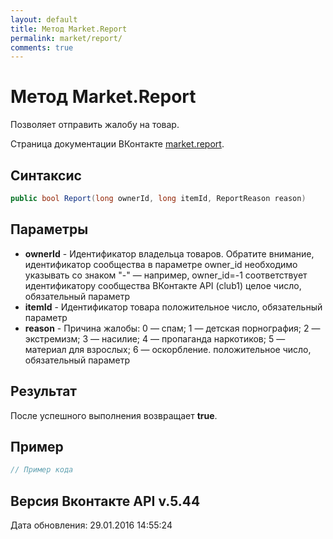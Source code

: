 ```yaml
---
layout: default
title: Метод Market.Report
permalink: market/report/
comments: true
---
```

# Метод Market.Report
Позволяет отправить жалобу на товар.

Страница документации ВКонтакте [market.report](https://vk.com/dev/market.report).

## Синтаксис
``` csharp
public bool Report(long ownerId, long itemId, ReportReason reason)
```

## Параметры
+ **ownerId** - Идентификатор владельца товаров. 
Обратите внимание, идентификатор сообщества в параметре owner_id необходимо указывать со знаком "-" — например, owner_id=-1 соответствует идентификатору сообщества ВКонтакте API (club1)  целое число, обязательный параметр
+ **itemId** - Идентификатор товара положительное число, обязательный параметр
+ **reason** - Причина жалобы: 
0 — спам; 
1 — детская порнография; 
2 — экстремизм; 
3 — насилие; 
4 — пропаганда наркотиков; 
5 — материал для взрослых; 
6 — оскорбление. 
положительное число, обязательный параметр

## Результат
После успешного выполнения возвращает **true**.

## Пример
``` csharp
// Пример кода
```

## Версия Вконтакте API v.5.44
Дата обновления: 29.01.2016 14:55:24
